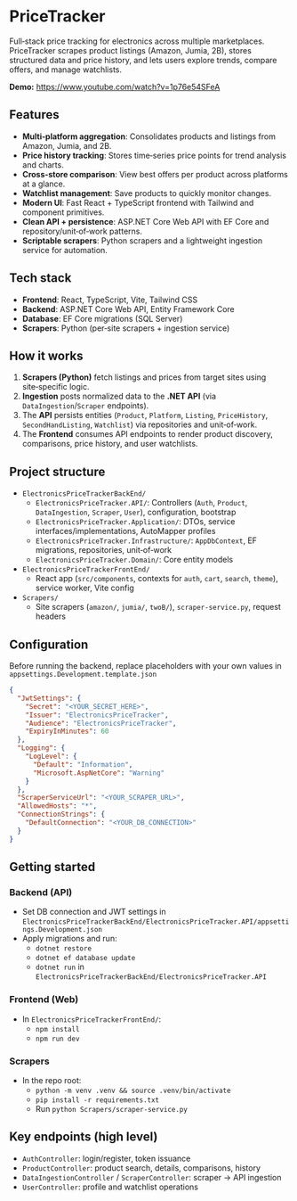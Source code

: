 # PriceTracker

Full‑stack price tracking for electronics across multiple marketplaces. PriceTracker scrapes product listings (Amazon, Jumia, 2B), stores structured data and price history, and lets users explore trends, compare offers, and manage watchlists.

**Demo:** https://www.youtube.com/watch?v=1p76e54SFeA

## Features
- **Multi‑platform aggregation**: Consolidates products and listings from Amazon, Jumia, and 2B.
- **Price history tracking**: Stores time‑series price points for trend analysis and charts.
- **Cross‑store comparison**: View best offers per product across platforms at a glance.
- **Watchlist management**: Save products to quickly monitor changes.
- **Modern UI**: Fast React + TypeScript frontend with Tailwind and component primitives.
- **Clean API + persistence**: ASP.NET Core Web API with EF Core and repository/unit‑of‑work patterns.
- **Scriptable scrapers**: Python scrapers and a lightweight ingestion service for automation.


## Tech stack
- **Frontend**: React, TypeScript, Vite, Tailwind CSS
- **Backend**: ASP.NET Core Web API, Entity Framework Core
- **Database**: EF Core migrations (SQL Server)
- **Scrapers**: Python (per‑site scrapers + ingestion service)

## How it works
1. **Scrapers (Python)** fetch listings and prices from target sites using site‑specific logic.
2. **Ingestion** posts normalized data to the **.NET API** (via `DataIngestion`/`Scraper` endpoints).
3. The **API** persists entities (`Product`, `Platform`, `Listing`, `PriceHistory`, `SecondHandListing`, `Watchlist`) via repositories and unit‑of‑work.
4. The **Frontend** consumes API endpoints to render product discovery, comparisons, price history, and user watchlists.

## Project structure
- `ElectronicsPriceTrackerBackEnd/`
  - `ElectronicsPriceTracker.API/`: Controllers (`Auth`, `Product`, `DataIngestion`, `Scraper`, `User`), configuration, bootstrap
  - `ElectronicsPriceTracker.Application/`: DTOs, service interfaces/implementations, AutoMapper profiles
  - `ElectronicsPriceTracker.Infrastructure/`: `AppDbContext`, EF migrations, repositories, unit‑of‑work
  - `ElectronicsPriceTracker.Domain/`: Core entity models
- `ElectronicsPriceTrackerFrontEnd/`
  - React app (`src/components`, contexts for `auth`, `cart`, `search`, `theme`), service worker, Vite config
- `Scrapers/`
  - Site scrapers (`amazon/`, `jumia/`, `twoB/`), `scraper-service.py`, request headers

## Configuration
Before running the backend, replace placeholders with your own values in `appsettings.Development.template.json`

```json
{
  "JwtSettings": {
    "Secret": "<YOUR_SECRET_HERE>",
    "Issuer": "ElectronicsPriceTracker",
    "Audience": "ElectronicsPriceTracker",
    "ExpiryInMinutes": 60
  },
  "Logging": {
    "LogLevel": {
      "Default": "Information",
      "Microsoft.AspNetCore": "Warning"
    }
  },
  "ScraperServiceUrl": "<YOUR_SCRAPER_URL>",
  "AllowedHosts": "*",
  "ConnectionStrings": {
    "DefaultConnection": "<YOUR_DB_CONNECTION>"
  }
}
```

## Getting started

### Backend (API)
- Set DB connection and JWT settings in `ElectronicsPriceTrackerBackEnd/ElectronicsPriceTracker.API/appsettings.Development.json`
- Apply migrations and run:
  - `dotnet restore`
  - `dotnet ef database update`
  - `dotnet run` in `ElectronicsPriceTrackerBackEnd/ElectronicsPriceTracker.API`

### Frontend (Web)
- In `ElectronicsPriceTrackerFrontEnd/`:
  - `npm install`
  - `npm run dev`

### Scrapers
- In the repo root:
  - `python -m venv .venv && source .venv/bin/activate`
  - `pip install -r requirements.txt`
  - Run `python Scrapers/scraper-service.py`

## Key endpoints (high level)
- `AuthController`: login/register, token issuance
- `ProductController`: product search, details, comparisons, history
- `DataIngestionController` / `ScraperController`: scraper → API ingestion
- `UserController`: profile and watchlist operations

